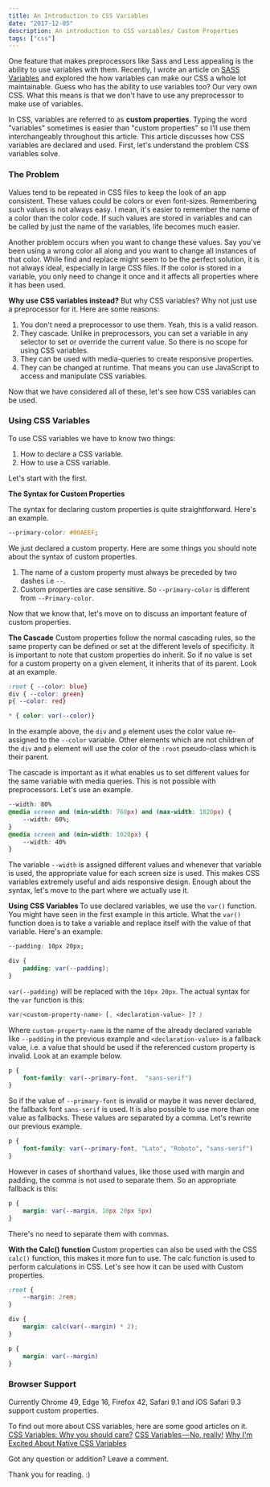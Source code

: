 ```yaml
---
title: An Introduction to CSS Variables 
date: "2017-12-05"
description: An introduction to CSS variables/ Custom Properties
tags: ["css"]
---
```


One feature that makes preprocessors like Sass and Less appealing is the ability to use variables with them. Recently, I wrote an article on [SASS Variables](https://dev.to/sarah_chima/sass-variables-2pb) and explored the how variables can make our CSS a whole lot maintainable. Guess who has the ability to use variables too? Our very own CSS. What this means is that we don't have to use any preprocessor to make use of variables. 

In CSS, variables are referred to as <b>custom properties</b>. Typing the word "variables" sometimes is easier than "custom properties" so I'll use them interchangeably throughout this article. This article discusses how CSS variables are declared and used. First, let's understand the problem CSS variables solve. 

<h3><b>The Problem</b></h3>

Values tend to be repeated in CSS files to keep the look of an app consistent. These values could be colors or even font-sizes. Remembering such values is not always easy. I mean, it's easier to remember the name of a color than the color code. If such values are stored in variables and can be called by just the name of the variables, life becomes much easier.

Another problem occurs when you want to change these values. Say you've been using a wrong color all along and you want to change all instances of that color. While find and replace might seem to be the perfect solution, it is not always ideal, especially in large CSS files. If the color is stored in a variable, you only need to change it once and it affects all properties where it has been used.

<b>Why use CSS variables instead?</b>
But why CSS variables?  Why not just use a preprocessor for it. Here are some reasons:

1. You don't need a preprocessor to use them. Yeah, this is a valid reason.
2. They cascade. Unlike in preprocessors, you can set a variable in any selector to set or override the current value. So there is no scope for using CSS variables.
3. They can be used with media-queries to create responsive properties.
4. They can be changed at runtime. That means you can use JavaScript to access and manipulate CSS variables.


Now that we have considered all of these, let's see how CSS variables can be used.

<h3><b>Using CSS Variables</b></h3>

To use CSS variables we have to know two things:
1. How to declare a CSS variable.
2. How to use a CSS variable.

Let's start with the first.

<b>The Syntax for Custom Properties</b>

The syntax for declaring custom properties is quite straightforward. Here's an example.

```css
--primary-color: #00AEEF;
```
We just declared a custom property. Here are some things you should note about the syntax of custom properties.

1. The name of a custom property must always be preceded by two dashes i.e `--`. 
2. Custom properties are case sensitive. So `--primary-color` is different from `--Primary-color`. 


Now that we know that, let's move on to discuss an important feature of custom properties.

<b>The Cascade</b>
Custom properties follow the normal cascading rules, so the same property can be defined or set at the different levels of specificity. It is important to note that custom properties do inherit. So if no value is set for a custom property on a given element, it inherits that of its parent. Look at an example.

```css
:root { --color: blue}
div { --color: green}
p{ --color: red}

* { color: var(--color)}
```
In the example above, the `div` and `p` element uses the color value re-assigned to the `--color` variable. Other elements which are not children of the `div` and `p` element will use the color of the `:root` pseudo-class which is their parent. 

The cascade is important as it what enables us to set different values for the same variable with media queries. This is not possible with preprocessors. Let's use an example. 

```css
--width: 80%
@media screen and (min-width: 768px) and (max-width: 1020px) {
    --width: 60%;
}
@media screen and (min-width: 1020px) {
    --width: 40%
}
```
The variable `--width` is assigned different values and whenever that variable is used, the appropriate value for each screen size is used. This makes CSS variables extremely useful and aids responsive design. Enough about the syntax, let's move to the part where we actually use it.

<b>Using CSS Variables </b>
To use declared variables, we use the `var()` function. You might have seen in the first example in this article. What the `var()` function does is to take a variable and replace itself with the value of that variable. Here's an example.

```css
--padding: 10px 20px;

div {
    padding: var(--padding);
}
```
`var(--padding)` will be replaced with the `10px 20px`. The actual syntax for the `var` function is this:

```css
var(<custom-property-name> [, <declaration-value> ]? )
```
Where `custom-property-name` is the name of the already declared variable like `--padding` in the previous example and `<declaration-value>` is a fallback value, i.e. a value that should be used if the referenced custom property is invalid. Look at an example below.

```css
p {
    font-family: var(--primary-font,  "sans-serif")
}
```
So if the value of `--primary-font` is invalid or maybe it was never declared, the fallback font `sans-serif` is used. It is also possible to use more than one value as fallbacks. These values are separated by a comma. Let's rewrite our previous example.

```css
p {
    font-family: var(--primary-font, "Lato", "Roboto", "sans-serif")
}
```
However in cases of shorthand values, like those used with margin and padding, the comma is not used to separate them. So an appropriate fallback is this:

```css
p {
    margin: var(--margin, 10px 20px 5px)
}
```
There's no need to separate them with commas. 

<b>With the Calc() function</b>
Custom properties can also be used with the CSS `calc()` function, this makes it more fun to use. The calc function is used to perform calculations in CSS. Let's see how it can be used with Custom properties.

```css
:root {
    --margin: 2rem;
} 

div {
    margin: calc(var(--margin) * 2);
}

p {
    margin: var(--margin)
}
```

<h3><b>Browser Support</b></h3>

Currently Chrome 49, Edge 16, Firefox 42, Safari 9.1 and iOS Safari 9.3 support custom properties.

To find out more about CSS variables, here are some good articles on it.
[CSS Variables: Why you should care?](https://developers.google.com/web/updates/2016/02/css-variables-why-should-you-care)
[CSS Variables — No, really!](https://medium.com/dev-channel/css-variables-no-really-76f8c91bd34e)
[Why I'm Excited About Native CSS Variables](https://philipwalton.com/articles/why-im-excited-about-native-css-variables/)

Got any question or addition? Leave a comment.

Thank you for reading. :)